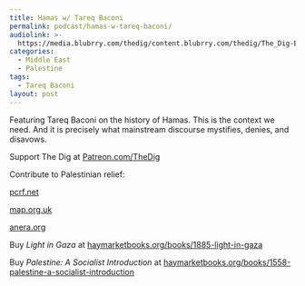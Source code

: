 ```yaml
---
title: Hamas w/ Tareq Baconi
permalink: podcast/hamas-w-tareq-baconi/
audiolink: >-
  https://media.blubrry.com/thedig/content.blubrry.com/thedig/The_Dig-EP_422-Baconi.mp3
categories:
  - Middle East
  - Palestine
tags:
  - Tareq Baconi
layout: post
---
```


Featuring Tareq Baconi on the history of Hamas. This is the context we need. And it is precisely what mainstream discourse mystifies, denies, and disavows.

Support The Dig at [Patreon.com/TheDig](http://patreon.com/TheDig)

Contribute to Palestinian relief:

[pcrf.net](http://pcrf.net)

[map.org.uk](http://map.org.uk)

[anera.org](http://anera.org)

Buy *Light in Gaza* at [haymarketbooks.org/books/1885-light-in-gaza](http://haymarketbooks.org/books/1885-light-in-gaza)

Buy *Palestine: A Socialist Introduction* at [haymarketbooks.org/books/1558-palestine-a-socialist-introduction](http://haymarketbooks.org/books/1558-palestine-a-socialist-introduction)
